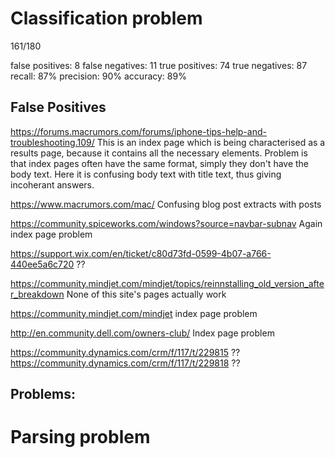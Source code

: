 # Classification problem

161/180

false positives: 8
false negatives: 11
true positives: 74
true negatives: 87
recall: 87%
precision: 90%
accuracy: 89%

## False Positives
https://forums.macrumors.com/forums/iphone-tips-help-and-troubleshooting.109/
This is an index page which is being characterised as a results page, because it contains all the necessary elements.
Problem is that index pages often have the same format, simply they don't have the body text. Here it is confusing body text with title text, thus giving incoherant answers.

https://www.macrumors.com/mac/
Confusing blog post extracts with posts

https://community.spiceworks.com/windows?source=navbar-subnav
Again index page problem

https://support.wix.com/en/ticket/c80d73fd-0599-4b07-a766-440ee5a6c720
??

https://community.mindjet.com/mindjet/topics/reinnstalling_old_version_after_breakdown
None of this site's pages actually work

https://community.mindjet.com/mindjet
index page problem

http://en.community.dell.com/owners-club/
Index page problem

https://community.dynamics.com/crm/f/117/t/229815
??
https://community.dynamics.com/crm/f/117/t/229818
??




## Problems:


# Parsing problem

